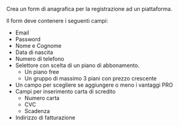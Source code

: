 Crea un form di anagrafica per la registrazione ad un piattaforma.

Il form deve contenere i seguenti campi:
 - Email
 - Password
 - Nome e Cognome
 - Data di nascita
 - Numero di telefono
 - Selettore con scelta di un piano di abbonamento.
   - Un piano free
   - Un gruppo di massimo 3 piani con prezzo crescente
 - Un campo per scegliere se aggiungere o meno i vantaggi PRO
 - Campi per inserimento carta di scredito
   - Numero carta
   - CVC
   - Scadenza
 - Indirizzo di fatturazione


